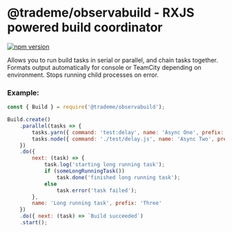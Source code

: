 # @trademe/observabuild - RXJS powered build coordinator

[![npm version](https://img.shields.io/npm/v/@trademe/observabuild.svg)](https://www.npmjs.com/package/@trademe/observabuild)

Allows you to run build tasks in serial or parallel, and chain tasks together.
Formats output automatically for console or TeamCity depending on environment.
Stops running child processes on error.

### Example:

```javascript
const { Build } = require('@trademe/observabuild');

Build.create()
    .parallel(tasks => {
        tasks.yarn({ command: 'test:delay', name: 'Async One', prefix: 'Async1' });
        tasks.node({ command: './test/delay.js', name: 'Async Two', prefix: 'Async2' });
    })
    .do({
        next: (task) => {
            task.log('starting long running task');
            if (someLongRunningTask())
                task.done('finished long running task');
            else
                task.error('task failed');
        },
        name: 'Long running task', prefix: 'Three'
    })
    .do({ next: (task) => `Build succeeded`)
    .start();
```
